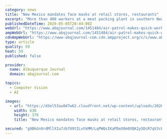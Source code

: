 ```yaml
---
category: news
title: "New Mexico mandates face masks at retail stores, restaurants"
excerpt: "More than 400 workers at a meat packing plant in southern New Mexico have been tested after state officials say one employee at the facility turned up positive for COVID-19. Test"
publishedDateTime: 2020-05-05T20:44:00Z
webUrl: "https://www.abqjournal.com/1451484/air-patrol-makes-quick-work-of-transporting-covid-19-tests.html"
ampWebUrl: "https://www.abqjournal.com/1451484/air-patrol-makes-quick-work-of-transporting-covid-19-tests.html/amp"
cdnAmpWebUrl: "https://www-abqjournal-com.cdn.ampproject.org/c/s/www.abqjournal.com/1451484/air-patrol-makes-quick-work-of-transporting-covid-19-tests.html/amp"
type: article
quality: 59
heat: 59
published: false

provider:
  name: Albuquerque Journal
  domain: abqjournal.com

topics:
  - Computer Vision
  - AI

images:
  - url: "https://d3el53au0d7w62.cloudfront.net/wp-content/uploads/2020/05/04/BC-NM-Virus-Outbreak-New-Mexico-IMG-630x376.jpg"
    width: 630
    height: 376
    title: "New Mexico mandates face masks at retail stores, restaurants"

secured: "g9BkGn9rdMllXIu7zb7U9tILvtkMM/LqPWQsIKaPDeX0m8VQK2y5DcR7qVJcPHPY0E1nrqi5kRhzs71eewWNlNQZwHhai274qkb+ItFs9Z5MtE8s/ta8U5tIR/cbobbPgw46EWhJ1ZYQfugpqriEAbVKR68IAklWaNN2or78adyBFthKOkjgw4JvHtlkOiKl8KV9/1TSblb10/AuwkjvQs2AmHb2rdYxgmW2iG6imYAEohXqLl8L3M0WoACKsof8Jv41Mo2Y5G3cOzohX8ehsAX6AQKLba6rABXFBARuaK74xzy4xyefFdcDAKkamA5UlsE+8vtJ1AWAtR2Eytr5T2vw8WoYVlT20FPX39Z5BmojSLAR8YkAeiYKrksq76Ds+U4X17ReAbuzkGKp990Hg94TfMegSSZtDTx/I2cyBzoCCQuTMUzcnb8Un7Si91+TugoLcJXB5sSJYc/XJRfKMDuXu0AHGZWxl58eoMJEOC0=;ABgvUSAMKBjrVYNtbAgSTQ=="
---
```



